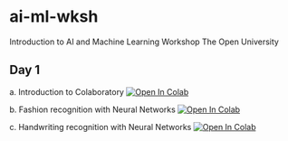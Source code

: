 # ai-ml-wksh

Introduction to AI and Machine Learning Workshop
The Open University

## Day 1
 a. Introduction to Colaboratory [![Open In Colab](https://colab.research.google.com/assets/colab-badge.svg)](https://colab.research.google.com/github/jarusgnuj/ai-ml-wksh/blob/master/notebooks/Introduction_to_colab.ipynb)
 
 b. Fashion recognition with Neural Networks [![Open In Colab](https://colab.research.google.com/assets/colab-badge.svg)](https://colab.research.google.com/github/jarusgnuj/ai-ml-wksh/blob/master/notebooks/image_classification/1_keras_fashion_mnist_feed_forward_colab.ipynb)
 
 c. Handwriting recognition with Neural Networks [![Open In Colab](https://colab.research.google.com/assets/colab-badge.svg)](https://colab.research.google.com/github/jarusgnuj/ai-ml-wksh/blob/master/notebooks/image_classification/2_keras_mnist_feed_forward_colab.ipynb)
